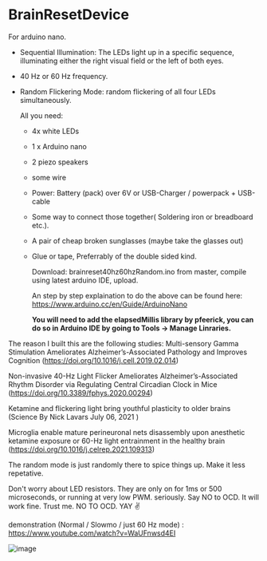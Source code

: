 # BrainResetDevice
For arduino nano.
- Sequential Illumination: The LEDs light up in a specific sequence, illuminating either the right visual field or the left of both eyes.
- 40 Hz or 60 Hz frequency.
- Random Flickering Mode: random flickering of all four LEDs simultaneously.

  All you need:
  - 4x white LEDs
  - 1 x Arduino nano
  - 2 piezo speakers
  - some wire
  - Power: Battery (pack) over 6V  or USB-Charger / powerpack + USB-cable
  - Some way to connect those together( Soldering iron or breadboard etc.).
  - A pair of cheap broken sunglasses (maybe take the glasses out)
  - Glue or tape, Preferrably of the double sided kind.

    Download: brainreset40hz60hzRandom.ino from master, compile using latest arduino IDE, upload.
    
    An step by step explaination to do the above can be found here: https://www.arduino.cc/en/Guide/ArduinoNano

    **You will need to add the elapsedMillis library by  pfeerick, you can do so in Arduino IDE by going to Tools -> Manage Linraries.**
    
The reason I built this are the following studies: 
Multi-sensory Gamma Stimulation Ameliorates Alzheimer’s-Associated Pathology and Improves Cognition   (https://doi.org/10.1016/j.cell.2019.02.014)

Non-invasive 40-Hz Light Flicker Ameliorates Alzheimer’s-Associated Rhythm Disorder via Regulating Central Circadian Clock in Mice   (https://doi.org/10.3389/fphys.2020.00294)


Ketamine and flickering light bring youthful plasticity to older brains    (Science  By Nick Lavars July 06, 2021 )

Microglia enable mature perineuronal nets disassembly upon anesthetic ketamine exposure or 60-Hz light entrainment in the healthy brain (https://doi.org/10.1016/j.celrep.2021.109313)

The random mode is just randomly there to spice things up. Make it less repetative.

Don't worry about LED resistors. They are only on for 1ms or 500 microseconds, or running at very low PWM. seriously. Say NO to OCD. It will work fine. Trust me. NO TO OCD. YAY ✌️
 
demonstration (Normal / Slowmo / just 60 Hz mode) : https://www.youtube.com/watch?v=WaUFnwsd4EI

![image](https://github.com/Mr-Goose777/BrainResetDevice/assets/141585273/26ba025b-6d47-402a-a107-e057432901e0)

